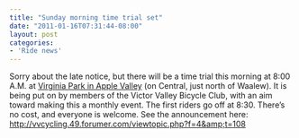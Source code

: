 ```yaml
---
title: "Sunday morning time trial set"
date: "2011-01-16T07:31:44-08:00"
layout: post
categories:
- 'Ride news'
---
```


Sorry about the late notice, but there will be a time trial this morning at 8:00 A.M. at [Virginia Park in Apple Valley](http://goo.gl/maps/Ek5E) (on Central, just north of Waalew). It is being put on by members of the Victor Valley Bicycle Club, with an aim toward making this a monthly event. The first riders go off at 8:30. There’s no cost, and everyone is welcome. See the announcement here: http://vvcycling.49.forumer.com/viewtopic.php?f=4&amp;t=108